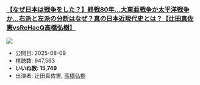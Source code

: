 ### [【なぜ日本は戦争をした？】終戦80年…大東亜戦争か太平洋戦争か…右派と左派の分断はなぜ？真の日本近現代史とは？【辻田真佐憲vsReHacQ高橋弘樹】](https://www.youtube.com/watch?v=TRuYLYqTUDU)
[![](https://img.youtube.com/vi/TRuYLYqTUDU/sddefault.jpg)](https://www.youtube.com/watch?v=TRuYLYqTUDU)
-   公開日: 2025-08-09
-   視聴数: 947,563
-   **いいね数: 15,749**
-   出演者: 辻田真佐憲, [高橋弘樹](/rehacq_fan/people/高橋弘樹 "wikilink")
